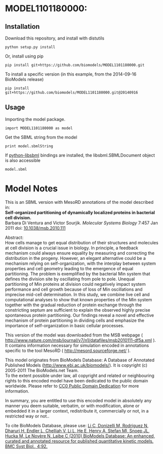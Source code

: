 # MODEL1101180000: 

## Installation

Download this repository, and install with distutils

`python setup.py install`

Or, install using pip

`pip install git+https://github.com/biomodels/MODEL1101180000.git`

To install a specific version (in this example, from the 2014-09-16 BioModels release)

`pip install git+https://github.com/biomodels/MODEL1101180000.git@20140916`

## Usage

Importing the model package.

`import MODEL1101180000 as model`

Get the SBML string from the model

`print model.sbmlString`

If [python-libsbml](https://pypi.python.org/pypi/python-libsbml) bindings are
installed, the libsbml.SBMLDocument object is also accessible

`model.sbml`


# Model Notes


This is an SBML version with MesoRD annotations of the model described in:  
**Self-organized partitioning of dynamically localized proteins in bacterial cell division.**   
Barbara Di Ventura and Victor Sourjik. _Molecular Systems Biology_ 7:457 Jan
2011 doi: [10.1038/msb.2010.111](http://dx.doi.org/10.1038/msb.2010.111)

Abstract:  
How cells manage to get equal distribution of their structures and molecules
at cell division is a crucial issue in biology. In principle, a feedback
mechanism could always ensure equality by measuring and correcting the
distribution in the progeny. However, an elegant alternative could be a
mechanism relying on self-organization, with the interplay between system
properties and cell geometry leading to the emergence of equal partitioning.
The problem is exemplified by the bacterial Min system that defines the
division site by oscillating from pole to pole. Unequal partitioning of Min
proteins at division could negatively impact system performance and cell
growth because of loss of Min oscillations and imprecise mid-cell
determination. In this study, we combine live cell and computational analyses
to show that known properties of the Min system together with the gradual
reduction of protein exchange through the constricting septum are sufficient
to explain the observed highly precise spontaneous protein partitioning. Our
findings reveal a novel and effective mechanism of protein partitioning in
dividing cells and emphasize the importance of self-organization in basic
cellular processes.

This version of the model was downloaded from the MSB webpage (
<http://www.nature.com/msb/journal/v7/n1/datafiles/msb2010111-df5a.xml> ). It
contains information necessary for simulation encoded in annotations specific
to the tool MesoRD ( <http://mesord.sourceforge.net/> ).

This model originates from BioModels Database: A Database of Annotated
Published Models (http://www.ebi.ac.uk/biomodels/). It is copyright (c)
2005-2011 The BioModels.net Team.  
To the extent possible under law, all copyright and related or neighbouring
rights to this encoded model have been dedicated to the public domain
worldwide. Please refer to [CC0 Public Domain
Dedication](http://creativecommons.org/publicdomain/zero/1.0/) for more
information.

In summary, you are entitled to use this encoded model in absolutely any
manner you deem suitable, verbatim, or with modification, alone or embedded it
in a larger context, redistribute it, commercially or not, in a restricted way
or not..  
  
To cite BioModels Database, please use: [Li C, Donizelli M, Rodriguez N,
Dharuri H, Endler L, Chelliah V, Li L, He E, Henry A, Stefan MI, Snoep JL,
Hucka M, Le Novère N, Laibe C (2010) BioModels Database: An enhanced, curated
and annotated resource for published quantitative kinetic models. BMC Syst
Biol., 4:92.](http://www.ncbi.nlm.nih.gov/pubmed/20587024)



